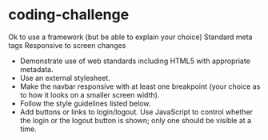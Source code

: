 # coding-challenge

Ok to use a framework (but be able to explain your choice)
Standard meta tags
Responsive to screen changes

- Demonstrate use of web standards including HTML5 with appropriate metadata.
- Use an external stylesheet.
- Make the navbar responsive with at least one breakpoint (your choice as to how it looks on a smaller screen width).
- Follow the style guidelines listed below.
- Add buttons or links to login/logout. Use JavaScript to control whether the login or the logout button is shown; only one should be visible at a time.